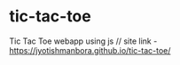 # tic-tac-toe
Tic Tac Toe webapp using js //
site link - https://jyotishmanbora.github.io/tic-tac-toe/
